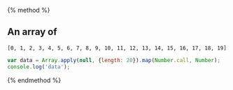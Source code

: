 
{% method %}
## An array of 
```
[0, 1, 2, 3, 4, 5, 6, 7, 8, 9, 10, 11, 12, 13, 14, 15, 16, 17, 18, 19]
```

```js
var data = Array.apply(null, {length: 20}).map(Number.call, Number);
console.log('data');
```

{% endmethod %}



